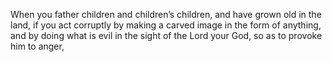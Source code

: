 When you father children and children’s children, and have grown old in the land, if you act corruptly by making a carved image in the form of anything, and by doing what is evil in the sight of the Lord your God, so as to provoke him to anger,
